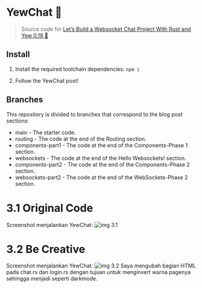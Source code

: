 # YewChat 💬

> Source code for [Let’s Build a Websocket Chat Project With Rust and Yew 0.19 🦀](https://fsjohnny.medium.com/lets-build-a-websockets-project-with-rust-and-yew-0-19-60720367399f)

## Install

1. Install the required toolchain dependencies:
   ```npm i```

2. Follow the YewChat post!

## Branches

This repository is divided to branches that correspond to the blog post sections:

* main - The starter code.
* routing - The code at the end of the Routing section.
* components-part1 - The code at the end of the Components-Phase 1 section.
* websockets - The code at the end of the Hello Websockets! section.
* components-part2 - The code at the end of the Components-Phase 2 section.
* websockets-part2 - The code at the end of the WebSockets-Phase 2 section.

# 3.1 Original Code
Screenshot menjalankan YewChat:
![img 3.1](img/img1.png)

# 3.2 Be Creative
Screenshot menjalankan YewChat:
![img 3.2](img/img2.png)
Saya mengubah bagian HTML pada chat.rs dan login.rs dengan tujuan untuk menginvert warna pagenya sehingga menjadi seperti darkmode.